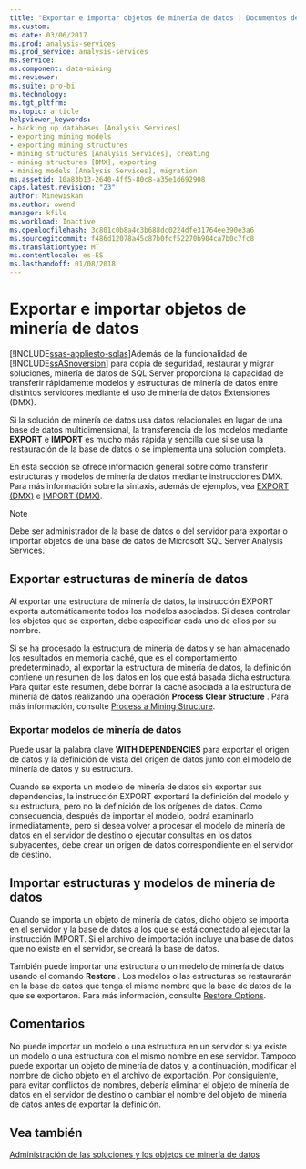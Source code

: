 ```yaml
---
title: "Exportar e importar objetos de minería de datos | Documentos de Microsoft"
ms.custom: 
ms.date: 03/06/2017
ms.prod: analysis-services
ms.prod_service: analysis-services
ms.service: 
ms.component: data-mining
ms.reviewer: 
ms.suite: pro-bi
ms.technology: 
ms.tgt_pltfrm: 
ms.topic: article
helpviewer_keywords:
- backing up databases [Analysis Services]
- exporting mining models
- exporting mining structures
- mining structures [Analysis Services], creating
- mining structures [DMX], exporting
- mining models [Analysis Services], migration
ms.assetid: 10a83b13-2640-4ff5-80c8-a35e1d692908
caps.latest.revision: "23"
author: Minewiskan
ms.author: owend
manager: kfile
ms.workload: Inactive
ms.openlocfilehash: 3c801c0b8a4c3b688dc0224dfe31764ee390e3a6
ms.sourcegitcommit: f486d12078a45c87b0fcf52270b904ca7b0c7fc8
ms.translationtype: MT
ms.contentlocale: es-ES
ms.lasthandoff: 01/08/2018
---
```

# <a name="export-and-import-data-mining-objects"></a>Exportar e importar objetos de minería de datos
[!INCLUDE[ssas-appliesto-sqlas](../../includes/ssas-appliesto-sqlas.md)]Además de la funcionalidad de [!INCLUDE[ssASnoversion](../../includes/ssasnoversion-md.md)] para copia de seguridad, restaurar y migrar soluciones, minería de datos de SQL Server proporciona la capacidad de transferir rápidamente modelos y estructuras de minería de datos entre distintos servidores mediante el uso de minería de datos Extensiones (DMX).  
  
 Si la solución de minería de datos usa datos relacionales en lugar de una base de datos multidimensional, la transferencia de los modelos mediante **EXPORT** e **IMPORT** es mucho más rápida y sencilla que si se usa la restauración de la base de datos o se implementa una solución completa.  
  
 En esta sección se ofrece información general sobre cómo transferir estructuras y modelos de minería de datos mediante instrucciones DMX. Para más información sobre la sintaxis, además de ejemplos, vea [EXPORT &#40;DMX&#41;](../../dmx/export-dmx.md) e [IMPORT &#40;DMX&#41;](../../dmx/import-dmx.md).  
  
> [!NOTE]  
>  Debe ser administrador de la base de datos o del servidor para exportar o importar objetos de una base de datos de Microsoft SQL Server Analysis Services.  
  
## <a name="exporting-data-mining-structures"></a>Exportar estructuras de minería de datos  
 Al exportar una estructura de minería de datos, la instrucción EXPORT exporta automáticamente todos los modelos asociados. Si desea controlar los objetos que se exportan, debe especificar cada uno de ellos por su nombre.  
  
 Si se ha procesado la estructura de minería de datos y se han almacenado los resultados en memoria caché, que es el comportamiento predeterminado, al exportar la estructura de minería de datos, la definición contiene un resumen de los datos en los que está basada dicha estructura. Para quitar este resumen, debe borrar la caché asociada a la estructura de minería de datos realizando una operación **Process Clear Structure** . Para más información, consulte [Process a Mining Structure](../../analysis-services/data-mining/process-a-mining-structure.md).  
  
### <a name="exporting-data-mining-models"></a>Exportar modelos de minería de datos  
 Puede usar la palabra clave **WITH DEPENDENCIES** para exportar el origen de datos y la definición de vista del origen de datos junto con el modelo de minería de datos y su estructura.  
  
 Cuando se exporta un modelo de minería de datos sin exportar sus dependencias, la instrucción EXPORT exportará la definición del modelo y su estructura, pero no la definición de los orígenes de datos. Como consecuencia, después de importar el modelo, podrá examinarlo inmediatamente, pero si desea volver a procesar el modelo de minería de datos en el servidor de destino o ejecutar consultas en los datos subyacentes, debe crear un origen de datos correspondiente en el servidor de destino.  
  
## <a name="importing-data-mining-structures-and-models"></a>Importar estructuras y modelos de minería de datos  
 Cuando se importa un objeto de minería de datos, dicho objeto se importa en el servidor y la base de datos a los que se está conectado al ejecutar la instrucción IMPORT. Si el archivo de importación incluye una base de datos que no existe en el servidor, se creará la base de datos.  
  
 También puede importar una estructura o un modelo de minería de datos usando el comando **Restore** . Los modelos o las estructuras se restaurarán en la base de datos que tenga el mismo nombre que la base de datos de la que se exportaron. Para más información, consulte [Restore Options](../../analysis-services/multidimensional-models/restore-options.md).  
  
## <a name="remarks"></a>Comentarios  
 No puede importar un modelo o una estructura en un servidor si ya existe un modelo o una estructura con el mismo nombre en ese servidor. Tampoco puede exportar un objeto de minería de datos y, a continuación, modificar el nombre de dicho objeto en el archivo de exportación. Por consiguiente, para evitar conflictos de nombres, debería eliminar el objeto de minería de datos en el servidor de destino o cambiar el nombre del objeto de minería de datos antes de exportar la definición.  
  
## <a name="see-also"></a>Vea también  
 [Administración de las soluciones y los objetos de minería de datos](../../analysis-services/data-mining/management-of-data-mining-solutions-and-objects.md)  
  
  
